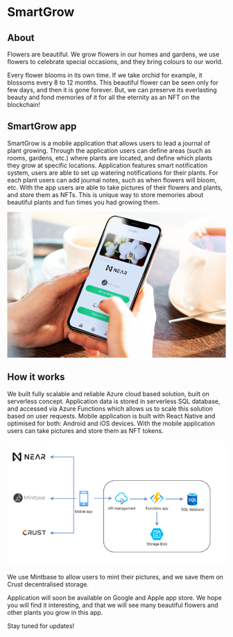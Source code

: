# SmartGrow

## About
Flowers are beautiful. We grow flowers in our homes and gardens, we use flowers to celebrate special occasions, and they bring colours to our world.

Every flower blooms in its own time. If we take orchid for example, it blossoms every 8 to 12 months. This beautiful flower can be seen only for few days, and then it is gone forever. But, we can preserve its everlasting beauty and fond memories of it for all the eternity as an NFT on the blockchain!

## SmartGrow app
SmartGrow is a mobile application that allows users to lead a journal of plant growing. Through the application users can define areas (such as rooms, gardens, etc.) where plants are located, and define which plants they grow at specific locations. Application features smart notification system, users are able to set up watering notifications for their plants. For each plant users can add journal notes, such as when flowers will bloom, etc. With the app users are able to take pictures of their flowers and plants, and store them as NFTs. This is unique way to store memories about beautiful plants and fun times you had growing them.

![SmartGrow app](https://github.com/nenadff5/SmartGrow/blob/main/screenshots/app-preview.png)

## How it works
We built fully scalable and reliable Azure cloud based solution, built on serverless concept. Application data is stored in serverless SQL database, and accessed via Azure Functions which allows us to scale this solution based on user requests. Mobile application is built with React Native and optimised for both: Android and iOS devices. With the mobile application users can take pictures and store them as NFT tokens.

![Architecture overview](https://github.com/nenadff5/SmartGrow/blob/main/screenshots/architecture-smartgrow.png)

We use Mintbase to allow users to mint their pictures, and we save them on Crust decentralised storage.

Application will soon be available on Google and Apple app store. We hope you will find it interesting, and that we will see many beautiful flowers and other plants you grow in this app.

Stay tuned for updates!